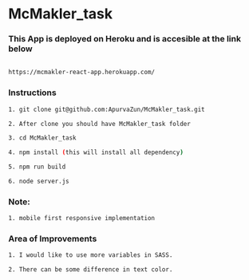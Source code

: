 # McMakler_task

### This App is deployed on Heroku and is accesible at the link below

```bash

https://mcmakler-react-app.herokuapp.com/

```

### Instructions

```bash
1. git clone git@github.com:ApurvaZun/McMakler_task.git

2. After clone you should have McMakler_task folder

3. cd McMakler_task

4. npm install (this will install all dependency)

5. npm run build

6. node server.js
```

### Note:
```bash
1. mobile first responsive implementation
```

### Area of Improvements

```bash
1. I would like to use more variables in SASS.

2. There can be some difference in text color. 

```

